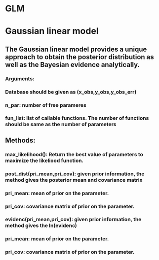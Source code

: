 # GLM 
# Gaussian linear model 

## The Gaussian linear model provides a unique approach to obtain the posterior distribution as well as the Bayesian evidence analytically.

### Arguments:

### Database should be given as (x_obs,y_obs,y_obs_err) 
### n_par: number of free parameres
### fun_list: list of callable functions. The number of functions should be same as the number of parameters

## Methods:

### max_likelihood(): Return the best value of parameters to maximize the likeliood function.

### post_dist(pri_mean,pri_cov): given prior information, the method gives the posterior mean and covariance matrix 
###                              pri_mean: mean of prior on the parameter.
###                              pri_cov: covariance matrix of prior on the parameter.

### evidenc(pri_mean,pri_cov): given prior information, the method gives the ln(evidenc)
###                              pri_mean: mean of prior on the parameter.
###                              pri_cov: covariance matrix of prior on the parameter.
